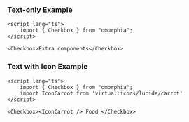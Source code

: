 ### Text-only Example

```svelte example raised
<script lang="ts">
    import { Checkbox } from "omorphia";
</script>

<Checkbox>Extra components</Checkbox>
```

### Text with Icon Example

```svelte example raised
<script lang="ts">
    import { Checkbox } from "omorphia";
    import IconCarrot from 'virtual:icons/lucide/carrot'
</script>

<Checkbox><IconCarrot /> Food </Checkbox>
```
